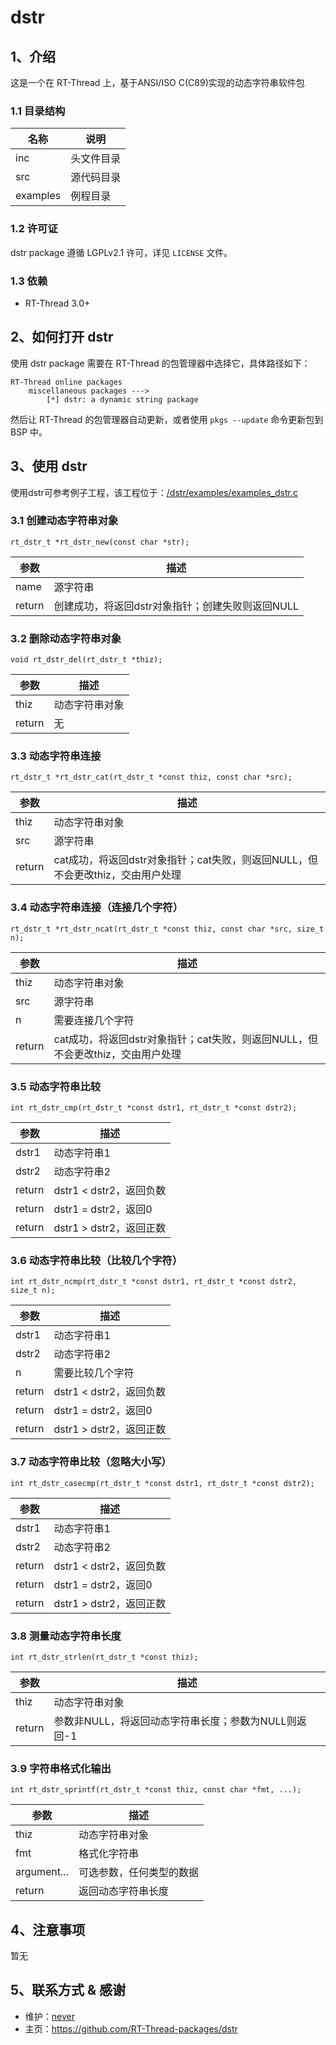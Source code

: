 # dstr

## 1、介绍
这是一个在 RT-Thread 上，基于ANSI/ISO C(C89)实现的动态字符串软件包

### 1.1 目录结构

| 名称 | 说明 |
| ---- | ---- |
| inc  | 头文件目录 |
| src  | 源代码目录 |
| examples | 例程目录 |

### 1.2 许可证

dstr package 遵循 LGPLv2.1 许可，详见 `LICENSE` 文件。

### 1.3 依赖

- RT-Thread 3.0+

## 2、如何打开 dstr

使用 dstr package 需要在 RT-Thread 的包管理器中选择它，具体路径如下：

```
RT-Thread online packages
    miscellaneous packages --->
        [*] dstr: a dynamic string package
```

然后让 RT-Thread 的包管理器自动更新，或者使用 `pkgs --update` 命令更新包到 BSP 中。

## 3、使用 dstr

使用dstr可参考例子工程，该工程位于：[/dstr/examples/examples_dstr.c](dstr/examples/examples_dstr.c)

### 3.1 创建动态字符串对象
`rt_dstr_t *rt_dstr_new(const char *str);`

| 参数 | 描述 |
| ---- | ---- |
| name  | 源字符串 |
| return  | 创建成功，将返回dstr对象指针；创建失败则返回NULL |


### 3.2 删除动态字符串对象
`void rt_dstr_del(rt_dstr_t *thiz);`

| 参数 | 描述 |
| ---- | ---- |
| thiz  | 动态字符串对象 |
| return  | 无 |


### 3.3 动态字符串连接
`rt_dstr_t *rt_dstr_cat(rt_dstr_t *const thiz, const char *src);`

| 参数 | 描述 |
| ---- | ---- |
| thiz  | 动态字符串对象 |
| src  | 源字符串 |
| return  | cat成功，将返回dstr对象指针；cat失败，则返回NULL，但不会更改thiz，交由用户处理 |


### 3.4 动态字符串连接（连接几个字符）
`rt_dstr_t *rt_dstr_ncat(rt_dstr_t *const thiz, const char *src, size_t n);`

| 参数 | 描述 |
| ---- | ---- |
| thiz  | 动态字符串对象 |
| src  | 源字符串 |
| n  | 需要连接几个字符 |
| return  | cat成功，将返回dstr对象指针；cat失败，则返回NULL，但不会更改thiz，交由用户处理 |

### 3.5 动态字符串比较
`int rt_dstr_cmp(rt_dstr_t *const dstr1, rt_dstr_t *const dstr2);`

| 参数 | 描述 |
| ---- | ---- |
| dstr1  | 动态字符串1 |
| dstr2  | 动态字符串2 |
| return  | dstr1 < dstr2，返回负数 |
| return  | dstr1 = dstr2，返回0 |
| return  | dstr1 > dstr2，返回正数 |



### 3.6 动态字符串比较（比较几个字符）
`int rt_dstr_ncmp(rt_dstr_t *const dstr1, rt_dstr_t *const dstr2, size_t n);`

| 参数 | 描述 |
| ---- | ---- |
| dstr1  | 动态字符串1 |
| dstr2  | 动态字符串2 |
| n  | 需要比较几个字符 |
| return  | dstr1 < dstr2，返回负数 |
| return  | dstr1 = dstr2，返回0 |
| return  | dstr1 > dstr2，返回正数 |

### 3.7 动态字符串比较（忽略大小写）
`int rt_dstr_casecmp(rt_dstr_t *const dstr1, rt_dstr_t *const dstr2);`

| 参数 | 描述 |
| ---- | ---- |
| dstr1  | 动态字符串1 |
| dstr2  | 动态字符串2 |
| return  | dstr1 < dstr2，返回负数 |
| return  | dstr1 = dstr2，返回0 |
| return  | dstr1 > dstr2，返回正数 |

### 3.8 测量动态字符串长度
`int rt_dstr_strlen(rt_dstr_t *const thiz);`

| 参数 | 描述 |
| ---- | ---- |
| thiz  | 动态字符串对象 |
| return  | 参数非NULL，将返回动态字符串长度；参数为NULL则返回-1 |


### 3.9 字符串格式化输出
`int rt_dstr_sprintf(rt_dstr_t *const thiz, const char *fmt, ...);`

| 参数 | 描述 |
| ---- | ---- |
| thiz  | 动态字符串对象 |
| fmt  | 格式化字符串 |
| argument...  | 可选参数，任何类型的数据 |
| return  | 返回动态字符串长度 |


## 4、注意事项

暂无

## 5、联系方式 & 感谢

* 维护：[never](https://github.com/neverxie)
* 主页：https://github.com/RT-Thread-packages/dstr
